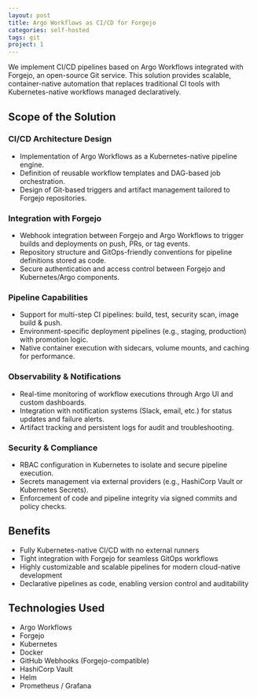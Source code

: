 ```yaml
---
layout: post
title: Argo Workflows as CI/CD for Forgejo
categories: self-hosted
tags: git
project: 1
---
```


<!--more-->

We implement CI/CD pipelines based on Argo Workflows integrated with Forgejo, an open-source Git service. This solution provides scalable, container-native automation that replaces traditional CI tools with Kubernetes-native workflows managed declaratively.

## Scope of the Solution

### CI/CD Architecture Design
- Implementation of Argo Workflows as a Kubernetes-native pipeline engine.  
- Definition of reusable workflow templates and DAG-based job orchestration.  
- Design of Git-based triggers and artifact management tailored to Forgejo repositories.

### Integration with Forgejo
- Webhook integration between Forgejo and Argo Workflows to trigger builds and deployments on push, PRs, or tag events.  
- Repository structure and GitOps-friendly conventions for pipeline definitions stored as code.  
- Secure authentication and access control between Forgejo and Kubernetes/Argo components.

### Pipeline Capabilities
- Support for multi-step CI pipelines: build, test, security scan, image build & push.  
- Environment-specific deployment pipelines (e.g., staging, production) with promotion logic.  
- Native container execution with sidecars, volume mounts, and caching for performance.

### Observability & Notifications
- Real-time monitoring of workflow executions through Argo UI and custom dashboards.  
- Integration with notification systems (Slack, email, etc.) for status updates and failure alerts.  
- Artifact tracking and persistent logs for audit and troubleshooting.

### Security & Compliance
- RBAC configuration in Kubernetes to isolate and secure pipeline execution.  
- Secrets management via external providers (e.g., HashiCorp Vault or Kubernetes Secrets).  
- Enforcement of code and pipeline integrity via signed commits and policy checks.

## Benefits
- Fully Kubernetes-native CI/CD with no external runners  
- Tight integration with Forgejo for seamless GitOps workflows  
- Highly customizable and scalable pipelines for modern cloud-native development  
- Declarative pipelines as code, enabling version control and auditability

## Technologies Used
- Argo Workflows  
- Forgejo  
- Kubernetes  
- Docker  
- GitHub Webhooks (Forgejo-compatible)  
- HashiCorp Vault  
- Helm  
- Prometheus / Grafana  